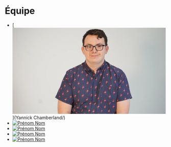 # Équipe

<!-- Présentation des rôles et responsabilités de chacun des membres de l'équipe -->

* [![Yannick Chamberland]( yannick_chamberland.webp)](Yannick Chamberland/)
* [![Prénom Nom]( https://placehold.co/600x400?text=membre+v)](prenom_nom/)
* [![Prénom Nom]( https://placehold.co/600x400?text=membre+v)](prenom_nom/)
* [![Prénom Nom]( https://placehold.co/600x400?text=membre+v)](prenom_nom/)
* [![Prénom Nom]( https://placehold.co/600x400?text=membre+v)](prenom_nom/)

